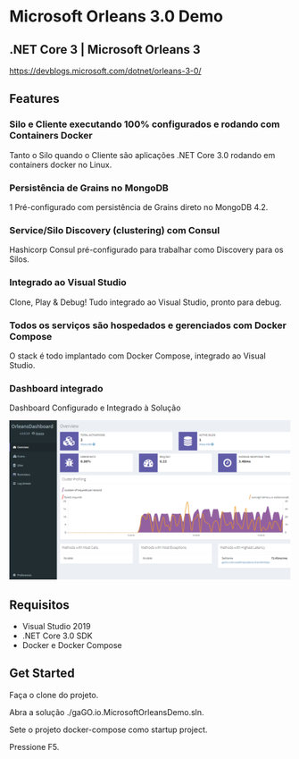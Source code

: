# Microsoft Orleans 3.0 Demo

## .NET Core 3 | Microsoft Orleans 3

https://devblogs.microsoft.com/dotnet/orleans-3-0/

## Features

### Silo e Cliente executando 100% configurados e rodando com Containers Docker

Tanto o Silo quando o Cliente são aplicações .NET Core 3.0 rodando em containers docker no Linux.

### Persistência de Grains no MongoDB
1
Pré-configurado com persistência de Grains direto no MongoDB 4.2.

### Service/Silo Discovery (clustering) com Consul

Hashicorp Consul pré-configurado para trabalhar como Discovery para os Silos.

### Integrado ao Visual Studio 

Clone, Play & Debug! Tudo integrado ao Visual Studio, pronto para debug.

### Todos os serviços são hospedados e gerenciados com Docker Compose

O stack é todo implantado com Docker Compose, integrado ao Visual Studio.


### Dashboard integrado

Dashboard Configurado e Integrado à Solução

![alt text][logo]

[logo]: ./assets/OrleansDashboard.png "Logo Title Text 2"


## Requisitos

* Visual Studio 2019
* .NET Core 3.0 SDK
* Docker e Docker Compose

## Get Started

Faça o clone do projeto.

Abra a solução ./gaGO.io.MicrosoftOrleansDemo.sln.

Sete o projeto docker-compose como startup project.

Pressione F5.
